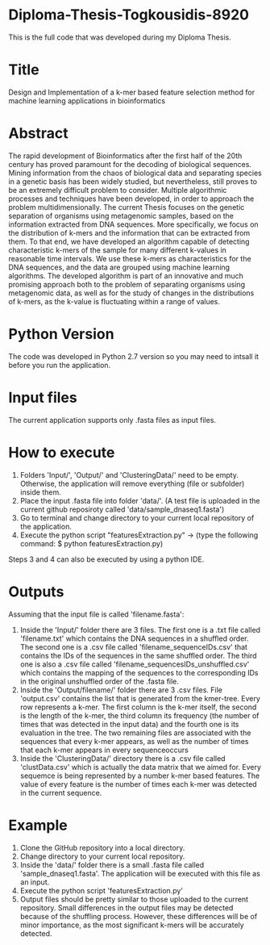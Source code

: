 # Diploma-Thesis-Togkousidis-8920
This is the full code that was developed during my Diploma Thesis.

# Title
Design and Implementation of a k-mer based feature selection method for machine learning applications in bioinformatics

# Abstract
The rapid development of Bioinformatics after the first half of the 20th century has proved paramount for the decoding of biological sequences. Mining information from the chaos of biological data and separating species in a genetic basis has been widely studied, but nevertheless, still proves to be an extremely difficult problem to consider. Multiple algorithmic processes and techniques have been developed, in order to approach the problem multidimensionally. The current Thesis focuses on the genetic separation of organisms using metagenomic samples, based on the information extracted from DNA sequences. More specifically, we focus on the distribution of k-mers and the information that can be extracted from them. To that end, we have developed an algorithm capable of detecting characteristic k-mers of the sample for many different k-values in reasonable time intervals. We use these k-mers as characteristics for the DNA sequences, and the data are grouped using machine learning algorithms. The developed algorithm is part of an innovative and much promising approach both to the problem of separating organisms using metagenomic data, as well as for the study of changes in the distributions of k-mers, as the k-value is fluctuating within a range of values.

# Python Version
The code was developed in Python 2.7 version so you may need to intsall it before you run the application.

# Input files
The current application supports only .fasta files as input files.

# How to execute
1. Folders 'Input/', 'Output/' and 'ClusteringData/' need to be empty. Otherwise, the application will remove everything (file or subfolder) inside them.
2. Place the input .fasta file into folder 'data/'. (A test file is uploaded in the current github reposiroty called 'data/sample_dnaseq1.fasta')
3. Go to terminal and change directory to your current local repository of the application.
4. Execute the python script "featuresExtraction.py" -> (type the following command: $ python featuresExtraction.py)

Steps 3 and 4 can also be executed by using a python IDE.

# Outputs
Assuming that the input file is called 'filename.fasta':

1. Inside the 'Input/' folder there are 3 files. The first one is a .txt file called 'filename.txt' which contains the DNA sequences in a shuffled order. The second one is a .csv file called 'filename_sequenceIDs.csv' that contains the IDs of the sequences in the same shuffled order. The third one is also a .csv file called 'filename_sequencesIDs_unshuffled.csv' which contains the mapping of the sequences to the corresponding IDs in the original unshuffled order of the .fasta file.
2. Inside the 'Output/filename/' folder there are 3 .csv files. File 'output.csv' contains the list that is generated from the kmer-tree. Every row represents a k-mer. The first column is the k-mer itself, the second is the length of the k-mer, the third column its frequency (the number of times that was detected in the input data) and the fourth one is its evaluation in the tree. The two remaining files are associated with the sequences that every k-mer appears, as well as the number of times that each k-mer appears in every sequenceoccurs 
3. Inside the 'ClusteringData/' directory there is a .csv file called 'clustData.csv' which is actually the data matrix that we aimed for. Every sequemce is being represented by a number k-mer based features. The value of every feature is the number of times each k-mer was detected in the current sequence.

# Example
1. Clone the GitHub repository into a local directory.
2. Change directory to your current local repository.
3. Inside the 'data/' folder there is a small .fasta file called 'sample_dnaseq1.fasta'. The application will be executed with this file as an input.
4. Execute the python script 'featuresExtraction.py'
5. Output files should be pretty similar to those uploaded to the current repository. Small differences in the output files may be detected because of the shuffling process. However, these differences will be of minor importance, as the most significant k-mers will be accurately detected.


